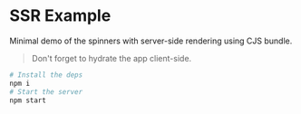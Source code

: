 # SSR Example

Minimal demo of the spinners with server-side rendering using CJS bundle.

> Don't forget to hydrate the app client-side.

```sh
# Install the deps
npm i
# Start the server
npm start
```
